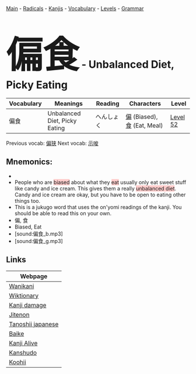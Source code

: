 <style> bigfont {font-size: 100px}</style>
[Main](../README.md) -
[Radicals](../radicals.md) -
[Kanjis](../kanjis.md) -
[Vocabulary](../vocabulary.md) -
[Levels](../levels.md) -
[Grammar](../grammar.md)
# <bigfont> 偏食</bigfont> - Unbalanced Diet, Picky Eating  

| Vocabulary | Meanings | Reading | Characters | Level |
| --- | --- | --- | --- | --- |
| 偏食 | Unbalanced Diet, Picky Eating  | へんしょく |  [偏](../kanjis/偏.md) (Biased), [食](../kanjis/食.md) (Eat, Meal) | [Level 52](../levels/wk_level52.md) |

Previous vocab: [偏狭](偏狭.md) Next vocab: [示唆](示唆.md) 

## Mnemonics:

* 
* People who are <span style="background-color:#ffcccb"> biased</span> about what they <span style="background-color:#ffcccb"> eat</span> usually only eat sweet stuff like candy and ice cream. This gives them a really <span style="background-color:#ffcccb"> unbalanced diet</span>. Candy and ice cream are okay, but you have to be open to eating other things too.
* This is a jukugo word that uses the on'yomi readings of the kanji. You should be able to read this on your own.
* 偏, 食
* Biased, Eat
* [sound:偏食_b.mp3]
* [sound:偏食_g.mp3]


## Links 

| Webpage |
| --- |
| [Wanikani          ](https://www.wanikani.com/kanji/偏食) |
| [Wiktionary        ](https://en.wiktionary.org/wiki/偏食) |
| [Kanji damage      ](http://www.kanjidamage.com/kanji/search?utf8=✓&q=偏食) |
| [Jitenon           ](https://jitenon.com/kanji/偏食) |
| [Tanoshii japanese ](https://www.tanoshiijapanese.com/dictionary/kanji.cfm?k=偏食) |
| [Baike             ](https://baike.baidu.com/item/偏食) |
| [Kanji Alive       ](https://app.kanjialive.com/偏食) |
| [Kanshudo          ](https://www.kanshudo.com/searchmn?q=偏食) |
| [Koohii            ](https://kanji.koohii.com/study/kanji/偏食) |

